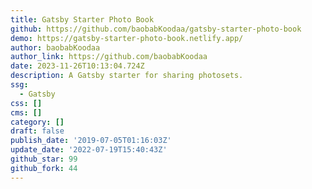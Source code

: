 ```yaml
---
title: Gatsby Starter Photo Book
github: https://github.com/baobabKoodaa/gatsby-starter-photo-book
demo: https://gatsby-starter-photo-book.netlify.app/
author: baobabKoodaa
author_link: https://github.com/baobabKoodaa
date: 2023-11-26T10:13:04.724Z
description: A Gatsby starter for sharing photosets.
ssg:
  - Gatsby
css: []
cms: []
category: []
draft: false
publish_date: '2019-07-05T01:16:03Z'
update_date: '2022-07-19T15:40:43Z'
github_star: 99
github_fork: 44
---
```

